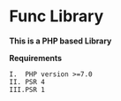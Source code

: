 # Func Library 
**This is a PHP based Library** 


**Requirements**

    I.  PHP version >=7.0
    II. PSR 4
    III.PSR 1
    
